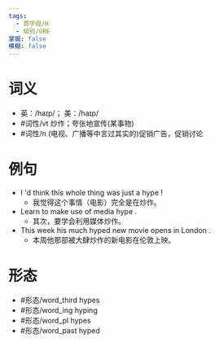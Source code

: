 ```yaml
---
tags:
  - 首字母/H
  - 级别/GRE
掌握: false
模糊: false
---
```

# 词义
- 英：/haɪp/； 美：/haɪp/
- #词性/vt  炒作；夸张地宣传(某事物)
- #词性/n  (电视、广播等中言过其实的)促销广告，促销讨论
# 例句
- I 'd think this whole thing was just a hype !
	- 我觉得这个事情（电影）完全是在炒作。
- Learn to make use of media hype .
	- 其次，要学会利用媒体炒作。
- This week his much hyped new movie opens in London .
	- 本周他那部被大肆炒作的新电影在伦敦上映。
# 形态
- #形态/word_third hypes
- #形态/word_ing hyping
- #形态/word_pl hypes
- #形态/word_past hyped
